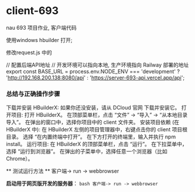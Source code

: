 # client-693
nau 693 项目作业, 客户端代码


使用windows hbuilder 打开;

修改request.js 中的 

// 配置后端API地址
// 开发环境可以指向本地, 生产环境指向 Railway 部署的地址
export const BASE_URL = process.env.NODE_ENV === 'development' 
    ? 'http://192.168.200.138:8080/api' 
    : 'https://server-693-api.vercel.app/api';


### **总结与正确操作步骤**

下载并安装 HBuilderX: 如果你还没安装，请从 DCloud 官网 下载并安装它。
打开项目:
打开 HBuilderX。
在顶部菜单栏，点击 “文件” -> “导入” -> “从本地目录导入”。
在弹出的窗口中，选择你项目中的 client 文件夹。
安装项目依赖 (在 HBuilderX 中):
在 HBuilderX 左侧的项目管理器中，右键点击你的 client 项目根目录。
选择 “在内置终端中打开”。
在下方打开的终端里，输入并执行 npm install。
运行项目:
在 HBuilderX 的顶部菜单栏，点击 “运行”。
在下拉菜单中，选择 “运行到浏览器”。
在弹出的子菜单中，选择任意一个浏览器（比如 Chrome）。

** 测试运行方法 **
客户端-> run -> webbrowser

**启动用于网页版开发的服务器**：
    ```bash
    客户端-> run -> webbrowser
    ```